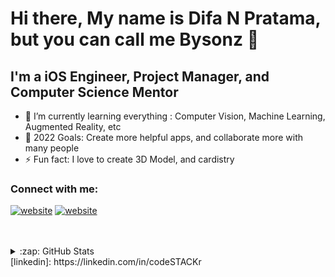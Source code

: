 # Hi there, My name is Difa N Pratama, but you can call me Bysonz 👋

## I'm a iOS Engineer, Project Manager, and Computer Science Mentor

- 🌱 I’m currently learning everything : Computer Vision, Machine Learning, Augmented Reality, etc 
- 🥅 2022 Goals: Create more helpful apps, and collaborate more with many people
- ⚡ Fun fact: I love to create 3D Model, and cardistry

### Connect with me:

[![website](./img/linkedin-light.svg)](https://www.linkedin.com/in/difa-naufal-a400b3187/)
[![website](./img/linkedin-dark.svg)](https://www.linkedin.com/in/difa-naufal-a400b3187/)

<br />
<br />


<details>
  <summary>:zap: GitHub Stats</summary>

  <img align="left" alt="Bysonz07's GitHub Stats" src="https://github-readme-stats.vercel.app/api?username=bysonz07&show_icons=true&hide_border=false&title_color=ff652f&icon_color=FFE400&bg_color=09131B&text_color=ffffff&border_color=0c1a25" />

</details>
[linkedin]: https://linkedin.com/in/codeSTACKr


